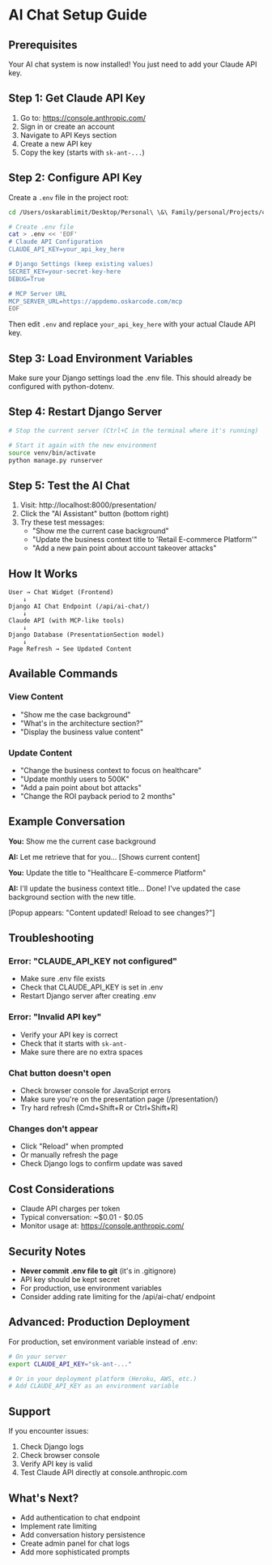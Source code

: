 # AI Chat Setup Guide

## Prerequisites

Your AI chat system is now installed! You just need to add your Claude API key.

## Step 1: Get Claude API Key

1. Go to: https://console.anthropic.com/
2. Sign in or create an account
3. Navigate to API Keys section
4. Create a new API key
5. Copy the key (starts with `sk-ant-...`)

## Step 2: Configure API Key

Create a `.env` file in the project root:

```bash
cd /Users/oskarablimit/Desktop/Personal\ \&\ Family/personal/Projects/cloudflare_demo_ecommerce

# Create .env file
cat > .env << 'EOF'
# Claude API Configuration
CLAUDE_API_KEY=your_api_key_here

# Django Settings (keep existing values)
SECRET_KEY=your-secret-key-here
DEBUG=True

# MCP Server URL
MCP_SERVER_URL=https://appdemo.oskarcode.com/mcp
EOF
```

Then edit `.env` and replace `your_api_key_here` with your actual Claude API key.

## Step 3: Load Environment Variables

Make sure your Django settings load the .env file. This should already be configured with python-dotenv.

## Step 4: Restart Django Server

```bash
# Stop the current server (Ctrl+C in the terminal where it's running)

# Start it again with the new environment
source venv/bin/activate
python manage.py runserver
```

## Step 5: Test the AI Chat

1. Visit: http://localhost:8000/presentation/
2. Click the "AI Assistant" button (bottom right)
3. Try these test messages:
   - "Show me the current case background"
   - "Update the business context title to 'Retail E-commerce Platform'"
   - "Add a new pain point about account takeover attacks"

## How It Works

```
User → Chat Widget (Frontend)
    ↓
Django AI Chat Endpoint (/api/ai-chat/)
    ↓
Claude API (with MCP-like tools)
    ↓
Django Database (PresentationSection model)
    ↓
Page Refresh → See Updated Content
```

## Available Commands

### View Content
- "Show me the case background"
- "What's in the architecture section?"
- "Display the business value content"

### Update Content
- "Change the business context to focus on healthcare"
- "Update monthly users to 500K"
- "Add a pain point about bot attacks"
- "Change the ROI payback period to 2 months"

## Example Conversation

**You:** Show me the current case background

**AI:** Let me retrieve that for you... [Shows current content]

**You:** Update the title to "Healthcare E-commerce Platform"

**AI:** I'll update the business context title... Done! I've updated the case background section with the new title.

[Popup appears: "Content updated! Reload to see changes?"]

## Troubleshooting

### Error: "CLAUDE_API_KEY not configured"
- Make sure .env file exists
- Check that CLAUDE_API_KEY is set in .env
- Restart Django server after creating .env

### Error: "Invalid API key"
- Verify your API key is correct
- Check that it starts with `sk-ant-`
- Make sure there are no extra spaces

### Chat button doesn't open
- Check browser console for JavaScript errors
- Make sure you're on the presentation page (/presentation/)
- Try hard refresh (Cmd+Shift+R or Ctrl+Shift+R)

### Changes don't appear
- Click "Reload" when prompted
- Or manually refresh the page
- Check Django logs to confirm update was saved

## Cost Considerations

- Claude API charges per token
- Typical conversation: ~$0.01 - $0.05
- Monitor usage at: https://console.anthropic.com/

## Security Notes

- **Never commit .env file to git** (it's in .gitignore)
- API key should be kept secret
- For production, use environment variables
- Consider adding rate limiting for the /api/ai-chat/ endpoint

## Advanced: Production Deployment

For production, set environment variable instead of .env:

```bash
# On your server
export CLAUDE_API_KEY="sk-ant-..."

# Or in your deployment platform (Heroku, AWS, etc.)
# Add CLAUDE_API_KEY as an environment variable
```

## Support

If you encounter issues:
1. Check Django logs
2. Check browser console
3. Verify API key is valid
4. Test Claude API directly at console.anthropic.com

## What's Next?

- Add authentication to chat endpoint
- Implement rate limiting
- Add conversation history persistence
- Create admin panel for chat logs
- Add more sophisticated prompts
